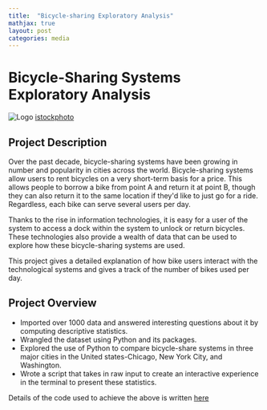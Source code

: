 ```yaml
---
title:  "Bicycle-sharing Exploratory Analysis"
mathjax: true
layout: post
categories: media
---
```


# Bicycle-Sharing Systems Exploratory Analysis

![Logo](https://media.istockphoto.com/photos/socially-responsible-mid-30s-black-woman-renting-bicycle-picture-id1289451906?b=1&k=20&m=1289451906&s=170667a&w=0&h=zuz1kiZDnCsus-2tn0-l9UFPolaLaQ_XT7h03aLsmJU=)
[istockphoto](https://media.istockphoto.com/photos/socially-responsible-mid-30s-black-woman-renting-bicycle-picture-id1289451906?b=1&k=20&m=1289451906&s=170667a&w=0&h=zuz1kiZDnCsus-2tn0-l9UFPolaLaQ_XT7h03aLsmJU=)


## Project Description
Over the past decade, bicycle-sharing systems have been growing in number and popularity in cities across the world. Bicycle-sharing systems allow users to rent bicycles on a very short-term basis for a price. This allows people to borrow a bike from point A and return it at point B, though they can also return it to the same location if they'd like to just go for a ride. Regardless, each bike can serve several users per day.

Thanks to the rise in information technologies, it is easy for a user of the system to access a dock within the system to unlock or return bicycles. These technologies also provide a wealth of data that can be used to explore how these bicycle-sharing systems are used.

This project gives a detailed explanation of how bike users interact with the technological systems and gives a track of the number of bikes used per day. 

## Project Overview
* Imported over 1000 data and answered interesting questions about it by computing descriptive statistics.
* Wrangled the dataset using Python and its packages.
* Explored the use of Python to compare bicycle-share systems in three major cities in the United states-Chicago, New York City, and Washington.
* Wrote a script that takes in raw input to create an interactive experience in the terminal to present these statistics.

Details of the code used to achieve the above is written [here](https://github.com/sakinahali/Bikeshare-folder)
